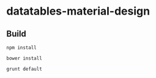 datatables-material-design
==============

Build
----------------------------

```
npm install
```

```
bower install
```

```
grunt default
```
